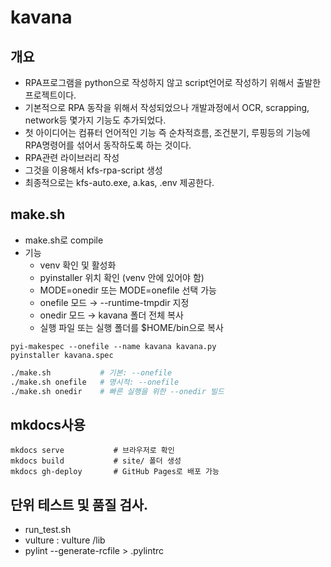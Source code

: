 # kavana

## 개요

- RPA프로그램을 python으로 작성하지 않고 script언어로 작성하기 위해서 출발한 프로젝트이다.
- 기본적으로 RPA 동작을 위해서 작성되었으나 개발과정에서 OCR, scrapping, network등 몇가지 기능도 추가되었다.
- 첫 아이디어는 컴퓨터 언어적인 기능 즉 순차적흐름, 조건분기, 루핑등의 기능에 RPA명령어를 섞어서 동작하도록 하는 것이다.
- RPA관련 라이브러리 작성
- 그것을 이용해서 kfs-rpa-script 생성
- 최종적으로는 kfs-auto.exe, a.kas, .env  제공한다.

## make.sh

- make.sh로 compile
- 기능
  - venv 확인 및 활성화
  - pyinstaller 위치 확인 (venv 안에 있어야 함)
  - MODE=onedir 또는 MODE=onefile 선택 가능
  - onefile 모드 → --runtime-tmpdir 지정
  - onedir 모드 → kavana 폴더 전체 복사
  - 실행 파일 또는 실행 폴더를 $HOME/bin으로 복사

```shell
pyi-makespec --onefile --name kavana kavana.py
pyinstaller kavana.spec
```

```bash
./make.sh           # 기본: --onefile
./make.sh onefile   # 명시적: --onefile
./make.sh onedir    # 빠른 실행을 위한 --onedir 빌드
```

## mkdocs사용

```shell
mkdocs serve           # 브라우저로 확인
mkdocs build           # site/ 폴더 생성
mkdocs gh-deploy       # GitHub Pages로 배포 가능
```


## 단위 테스트 및 품질 검사.

- run_test.sh
- vulture  : vulture /lib
- pylint --generate-rcfile > .pylintrc

